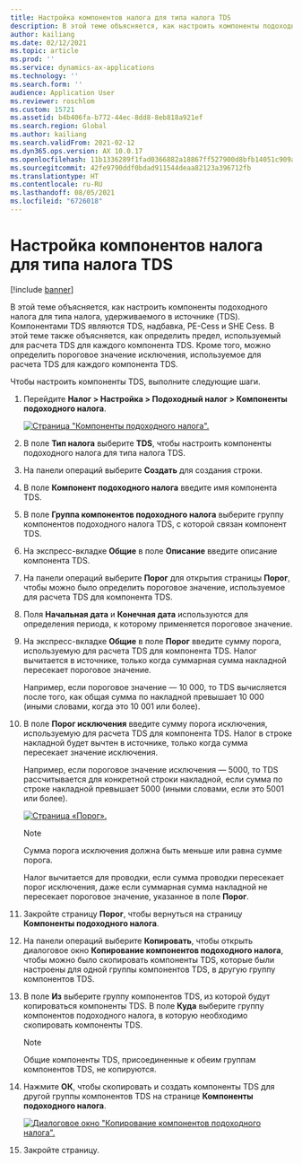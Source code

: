 ```yaml
---
title: Настройка компонентов налога для типа налога TDS
description: В этой теме объясняется, как настроить компоненты подоходного налога для типа налога, удерживаемого в источнике (TDS). Здесь также объясняется, как определить предельный порог, используемый для расчета TDS для каждого компонента TDS.
author: kailiang
ms.date: 02/12/2021
ms.topic: article
ms.prod: ''
ms.service: dynamics-ax-applications
ms.technology: ''
ms.search.form: ''
audience: Application User
ms.reviewer: roschlom
ms.custom: 15721
ms.assetid: b4b406fa-b772-44ec-8dd8-8eb818a921ef
ms.search.region: Global
ms.author: kailiang
ms.search.validFrom: 2021-02-12
ms.dyn365.ops.version: AX 10.0.17
ms.openlocfilehash: 11b1336289f1fad0366882a18867ff527900d8bfb14051c909a0b0ff72779073
ms.sourcegitcommit: 42fe9790ddf0bdad911544deaa82123a396712fb
ms.translationtype: HT
ms.contentlocale: ru-RU
ms.lasthandoff: 08/05/2021
ms.locfileid: "6726018"
---
```

# <a name="set-up-tax-components-for-the-tds-tax-type"></a>Настройка компонентов налога для типа налога TDS

[!include [banner](../includes/banner.md)]

В этой теме объясняется, как настроить компоненты подоходного налога для типа налога, удерживаемого в источнике (TDS). Компонентами TDS являются TDS, надбавка, PE-Cess и SHE Cess. В этой теме также объясняется, как определить предел, используемый для расчета TDS для каждого компонента TDS. Кроме того, можно определить пороговое значение исключения, используемое для расчета TDS для каждого компонента TDS.

Чтобы настроить компоненты TDS, выполните следующие шаги.

1. Перейдите **Налог \> Настройка \> Подоходный налог \> Компоненты подоходного налога**.

    [![Страница "Компоненты подоходного налога".](./media/apac-ind-TDS-9.png)](./media/apac-ind-TDS-9.png)

2. В поле **Тип налога** выберите **TDS**, чтобы настроить компоненты подоходного налога для типа налога TDS.
3. На панели операций выберите **Создать** для создания строки.
4. В поле **Компонент подоходного налога** введите имя компонента TDS.
5. В поле **Группа компонентов подоходного налога** выберите группу компонентов подоходного налога TDS, с которой связан компонент TDS.
6. На экспресс-вкладке **Общие** в поле **Описание** введите описание компонента TDS.
7. На панели операций выберите **Порог** для открытия страницы **Порог**, чтобы можно было определить пороговое значение, используемое для расчета TDS для компонента TDS.
8. Поля **Начальная дата** и **Конечная дата** используются для определения периода, к которому применяется пороговое значение.
9. На экспресс-вкладке **Общие** в поле **Порог** введите сумму порога, используемую для расчета TDS для компонента TDS. Налог вычитается в источнике, только когда суммарная сумма накладной пересекает пороговое значение.

    Например, если пороговое значение — 10 000, то TDS вычисляется после того, как общая сумма по накладной превышает 10 000 (иными словами, когда это 10 001 или более).

10. В поле **Порог исключения** введите сумму порога исключения, используемую для расчета TDS для компонента TDS. Налог в строке накладной будет вычтен в источнике, только когда сумма пересекает значение исключения.

    Например, если пороговое значение исключения — 5000, то TDS рассчитывается для конкретной строки накладной, если сумма по строке накладной превышает 5000 (иными словами, если это 5001 или более).

    [![Страница «Порог».](./media/apac-ind-TDS-10.png)](./media/apac-ind-TDS-10.png)

    > [!NOTE]
    > Сумма порога исключения должна быть меньше или равна сумме порога.
    >
    > Налог вычитается для проводки, если сумма проводки пересекает порог исключения, даже если суммарная сумма накладной не пересекает пороговое значение, указанное в поле **Порог**.

11. Закройте страницу **Порог**, чтобы вернуться на страницу **Компоненты подоходного налога**.
12. На панели операций выберите **Копировать**, чтобы открыть диалоговое окно **Копирование компонентов подоходного налога**, чтобы можно было скопировать компоненты TDS, которые были настроены для одной группы компонентов TDS, в другую группу компонентов TDS.
13. В поле **Из** выберите группу компонентов TDS, из которой будут копироваться компоненты TDS. В поле **Куда** выберите группу компонентов подоходного налога, в которую необходимо скопировать компоненты TDS.

    > [!NOTE]
    > Общие компоненты TDS, присоединенные к обеим группам компонентов TDS, не копируются.

14. Нажмите **ОК**, чтобы скопировать и создать компоненты TDS для другой группы компонентов TDS на странице **Компоненты подоходного налога**.

    [![Диалоговое окно "Копирование компонентов подоходного налога".](./media/apac-ind-TDS-11.png)](./media/apac-ind-TDS-11.png)

15. Закройте страницу.
